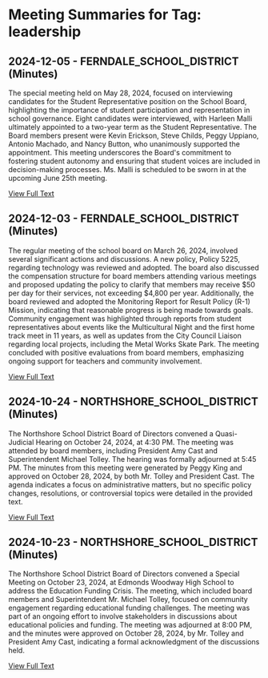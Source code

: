 # Meeting Summaries for Tag: leadership

## 2024-12-05 - FERNDALE_SCHOOL_DISTRICT (Minutes)

The special meeting held on May 28, 2024, focused on interviewing candidates for the Student Representative position on the School Board, highlighting the importance of student participation and representation in school governance. Eight candidates were interviewed, with Harleen Malli ultimately appointed to a two-year term as the Student Representative. The Board members present were Kevin Erickson, Steve Childs, Peggy Uppiano, Antonio Machado, and Nancy Button, who unanimously supported the appointment. This meeting underscores the Board's commitment to fostering student autonomy and ensuring that student voices are included in decision-making processes. Ms. Malli is scheduled to be sworn in at the upcoming June 25th meeting.

[View Full Text](https://raw.githubusercontent.com/VoronoiPerspectives/WashingtonStateSchoolBoardExplorer/refs/heads/main/data/countries/usa/states/wa/counties/whatcom/school_boards/ferndale_school_district/2024/2024-12-05-minutes.txt)

## 2024-12-03 - FERNDALE_SCHOOL_DISTRICT (Minutes)

The regular meeting of the school board on March 26, 2024, involved several significant actions and discussions. A new policy, Policy 5225, regarding technology was reviewed and adopted. The board also discussed the compensation structure for board members attending various meetings and proposed updating the policy to clarify that members may receive $50 per day for their services, not exceeding $4,800 per year. Additionally, the board reviewed and adopted the Monitoring Report for Result Policy (R-1) Mission, indicating that reasonable progress is being made towards goals. Community engagement was highlighted through reports from student representatives about events like the Multicultural Night and the first home track meet in 11 years, as well as updates from the City Council Liaison regarding local projects, including the Metal Works Skate Park. The meeting concluded with positive evaluations from board members, emphasizing ongoing support for teachers and community involvement.

[View Full Text](https://raw.githubusercontent.com/VoronoiPerspectives/WashingtonStateSchoolBoardExplorer/refs/heads/main/data/countries/usa/states/wa/counties/whatcom/school_boards/ferndale_school_district/2024/2024-12-03-minutes.txt)

## 2024-10-24 - NORTHSHORE_SCHOOL_DISTRICT (Minutes)

The Northshore School District Board of Directors convened a Quasi-Judicial Hearing on October 24, 2024, at 4:30 PM. The meeting was attended by board members, including President Amy Cast and Superintendent Michael Tolley. The hearing was formally adjourned at 5:45 PM. The minutes from this meeting were generated by Peggy King and approved on October 28, 2024, by both Mr. Tolley and President Cast. The agenda indicates a focus on administrative matters, but no specific policy changes, resolutions, or controversial topics were detailed in the provided text.

[View Full Text](https://raw.githubusercontent.com/VoronoiPerspectives/WashingtonStateSchoolBoardExplorer/refs/heads/main/data/countries/usa/states/wa/counties/snohomish/school_boards/northshore_school_district/2024/2024-10-24-minutes.txt)

## 2024-10-23 - NORTHSHORE_SCHOOL_DISTRICT (Minutes)

The Northshore School District Board of Directors convened a Special Meeting on October 23, 2024, at Edmonds Woodway High School to address the Education Funding Crisis. The meeting, which included board members and Superintendent Mr. Michael Tolley, focused on community engagement regarding educational funding challenges. The meeting was part of an ongoing effort to involve stakeholders in discussions about educational policies and funding. The meeting was adjourned at 8:00 PM, and the minutes were approved on October 28, 2024, by Mr. Tolley and President Amy Cast, indicating a formal acknowledgment of the discussions held.

[View Full Text](https://raw.githubusercontent.com/VoronoiPerspectives/WashingtonStateSchoolBoardExplorer/refs/heads/main/data/countries/usa/states/wa/counties/snohomish/school_boards/northshore_school_district/2024/2024-10-23-minutes.txt)

